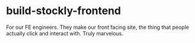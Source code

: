 # build-stockly-frontend
For our FE engineers. They make our front facing site, the thing that people actually click and interact with. Truly marvelous. 
